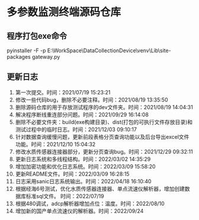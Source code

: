 # 多参数监测终端源码仓库

## 程序打包exe命令
pyinstaller -F -p E:\WorkSpace\DataCollectionDevice\venv\Lib\site-packages gateway.py
## 更新日志
1. 第一次提交。时间：2021/07/19 15:23:21
2. 修改一些代码bug，删除不必要注释。时间：2021/08/19 13:35:50
3. 删除源码仓库的用于存放测试程序的dev文件夹。时间：2021/08/19 14:04:31
4. 解决程序断线重连部分问题。时间：2021/09/29 16:14:08
5. 删除不必要文件夹：build(exe构建目录)、dist(打包的可执行文件存放目录)和测试过程中的临时日志。时间：2021/12/03 09:10:17
6. 针对数据查询缓慢问题，更新前段表格分页查询功能以及后台导出excel文件功能。时间：2021/12/10 15:04:32
7. 修改水质传感器连接器部分，更新分页查询bug。时间：2021/12/29 09:32:11
8. 更新日志系统和多线程结构。时间：2022/03/02 14:35:29
9. 增加加密功能和优化日志系统。时间：2022/03/09 15:58:20
10. 更新README文件。时间：2022/03/09 16:28:15
11. 日志采用sanic日志系统输出。时间：2022/04/18 16:10:40
12. 根据经海6号测试，优化水质传感器连接器、单点流速仪解析器，增加创建数据库标准sql文件。 时间：2022/07/19
13. 根据480调试，adcp解析器增加点位：温度。时间：2022/08/10
14. 增加新的国产单点流速仪的解析器。时间：2022/09/24